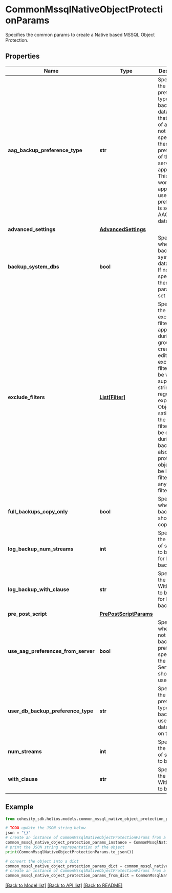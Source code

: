 # CommonMssqlNativeObjectProtectionParams

Specifies the common params to create a Native based MSSQL Object Protection.

## Properties

Name | Type | Description | Notes
------------ | ------------- | ------------- | -------------
**aag_backup_preference_type** | **str** | Specifies the preference type for backing up databases that are part of an AAG. If not specified, then default preferences of the AAG server are applied. This field wont be applicable if user DB preference is set to skip AAG databases. | [optional] 
**advanced_settings** | [**AdvancedSettings**](AdvancedSettings.md) |  | [optional] 
**backup_system_dbs** | **bool** | Specifies whether to backup system databases. If not specified then parameter is set to true. | [optional] 
**exclude_filters** | [**List[Filter]**](Filter.md) | Specifies the list of exclusion filters applied during the group creation or edit. These exclusion filters can be wildcard supported strings or regular expressions. Objects satisfying the will filters will be excluded during backup and also auto protected objects will be ignored if filtered by any of the filters. | [optional] 
**full_backups_copy_only** | **bool** | Specifies whether full backups should be copy-only. | [optional] 
**log_backup_num_streams** | **int** | Specifies the number of streams to be used for log backups. | [optional] 
**log_backup_with_clause** | **str** | Specifies the WithClause to be used for log backups. | [optional] 
**pre_post_script** | [**PrePostScriptParams**](PrePostScriptParams.md) |  | [optional] 
**use_aag_preferences_from_server** | **bool** | Specifies whether or not the AAG backup preferences specified on the SQL Server host should be used. | [optional] 
**user_db_backup_preference_type** | **str** | Specifies the preference type for backing up user databases on the host. | [optional] 
**num_streams** | **int** | Specifies the number of streams to be used. | [optional] 
**with_clause** | **str** | Specifies the WithClause to be used. | [optional] 

## Example

```python
from cohesity_sdk.helios.models.common_mssql_native_object_protection_params import CommonMssqlNativeObjectProtectionParams

# TODO update the JSON string below
json = "{}"
# create an instance of CommonMssqlNativeObjectProtectionParams from a JSON string
common_mssql_native_object_protection_params_instance = CommonMssqlNativeObjectProtectionParams.from_json(json)
# print the JSON string representation of the object
print(CommonMssqlNativeObjectProtectionParams.to_json())

# convert the object into a dict
common_mssql_native_object_protection_params_dict = common_mssql_native_object_protection_params_instance.to_dict()
# create an instance of CommonMssqlNativeObjectProtectionParams from a dict
common_mssql_native_object_protection_params_from_dict = CommonMssqlNativeObjectProtectionParams.from_dict(common_mssql_native_object_protection_params_dict)
```
[[Back to Model list]](../README.md#documentation-for-models) [[Back to API list]](../README.md#documentation-for-api-endpoints) [[Back to README]](../README.md)


